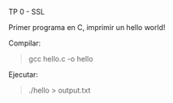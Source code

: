 TP 0 - SSL

Primer programa en C, imprimir un hello world!

Compilar:

> gcc hello.c -o hello

Ejecutar:

> ./hello > output.txt